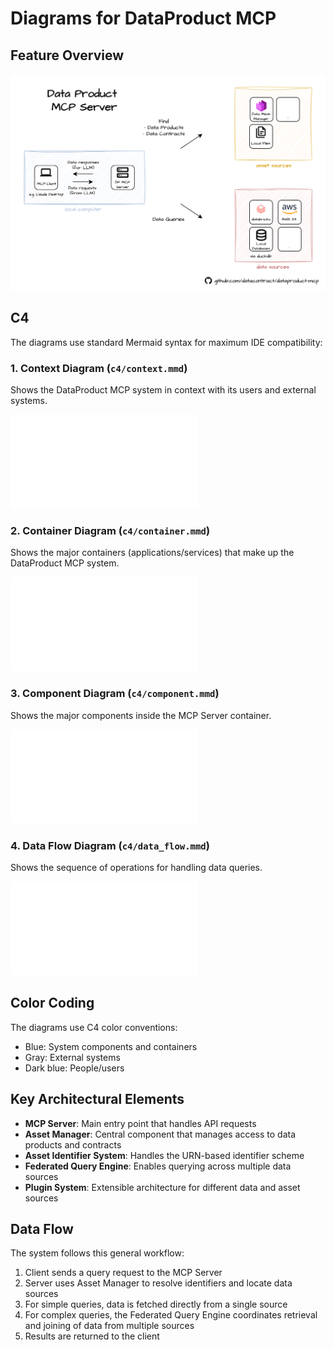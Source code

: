 # Diagrams for DataProduct MCP

## Feature Overview

![Main features of the ata Product MCP Server](dataproduct-mcp.png)

## C4

The diagrams use standard Mermaid syntax for maximum IDE compatibility:

### 1. Context Diagram (`c4/context.mmd`)
Shows the DataProduct MCP system in context with its users and external systems.

![Context Diagram](c4/context.mmd)

### 2. Container Diagram (`c4/container.mmd`)
Shows the major containers (applications/services) that make up the DataProduct MCP system.

![Container Diagram](c4/container.mmd)

### 3. Component Diagram (`c4/component.mmd`)
Shows the major components inside the MCP Server container.

![Component Diagram](c4/component.mmd)

### 4. Data Flow Diagram (`c4/data_flow.mmd`)
Shows the sequence of operations for handling data queries.

![Data Flow Diagram](c4/data_flow.mmd)

## Color Coding

The diagrams use C4 color conventions:
- Blue: System components and containers
- Gray: External systems
- Dark blue: People/users

## Key Architectural Elements

- **MCP Server**: Main entry point that handles API requests
- **Asset Manager**: Central component that manages access to data products and contracts
- **Asset Identifier System**: Handles the URN-based identifier scheme
- **Federated Query Engine**: Enables querying across multiple data sources
- **Plugin System**: Extensible architecture for different data and asset sources

## Data Flow

The system follows this general workflow:
1. Client sends a query request to the MCP Server
2. Server uses Asset Manager to resolve identifiers and locate data sources
3. For simple queries, data is fetched directly from a single source
4. For complex queries, the Federated Query Engine coordinates retrieval and joining of data from multiple sources
5. Results are returned to the client